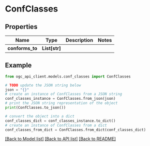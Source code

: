 # ConfClasses


## Properties

Name | Type | Description | Notes
------------ | ------------- | ------------- | -------------
**conforms_to** | **List[str]** |  | 

## Example

```python
from ogc_api_client.models.conf_classes import ConfClasses

# TODO update the JSON string below
json = "{}"
# create an instance of ConfClasses from a JSON string
conf_classes_instance = ConfClasses.from_json(json)
# print the JSON string representation of the object
print(ConfClasses.to_json())

# convert the object into a dict
conf_classes_dict = conf_classes_instance.to_dict()
# create an instance of ConfClasses from a dict
conf_classes_from_dict = ConfClasses.from_dict(conf_classes_dict)
```
[[Back to Model list]](../README.md#documentation-for-models) [[Back to API list]](../README.md#documentation-for-api-endpoints) [[Back to README]](../README.md)


